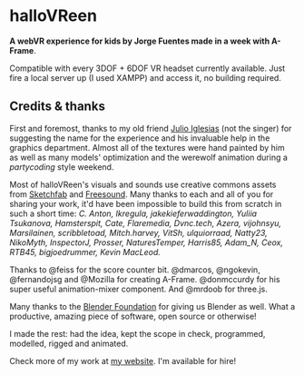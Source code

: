 # halloVReen
**A webVR experience for kids by Jorge Fuentes made in a week with A-Frame**.

Compatible with every 3DOF + 6DOF VR headset currently available. Just fire a local server up (I used XAMPP) and access it, no building required.

## Credits & thanks
First and foremost, thanks to my old friend [Julio Iglesias](http://www.zafio.com) (not the singer) for suggesting the name for the experience and his invaluable help in the graphics department. Almost all of the textures were hand painted by him as well as many models' optimization and the werewolf animation during a _partycoding_ style weekend.

Most of halloVReen's visuals and sounds use creative commons assets from [Sketchfab](http://www.sketchfab.com/) and [Freesound](http://www.freesound.org). Many thanks to each and all of you for sharing your work, it'd have been impossible to build this from scratch in such a short time: *C. Anton, Ikregula, jakekieferwaddington, Yuliia Tsukanova, Hamsterspit, Cate, Flaremedia, Dvnc.tech, Azera, vijohnsyu, Marsilainen, scribbletoad, Mitch.harvey, VitSh, ulquiorraad, Natty23, NikoMyth, InspectorJ, Prosser, NaturesTemper, Harris85, Adam_N, Ceox, RTB45, bigjoedrummer, Kevin MacLeod.*

Thanks to @feiss for the score counter bit. @dmarcos, @ngokevin, @fernandojsg and @Mozilla for creating A-Frame. @donmccurdy for his super useful animation-mixer component. And @mrdoob for three.js.

Many thanks to the [Blender Foundation](https://www.blender.org) for giving us Blender as well. What a productive, amazing piece of software, open source or otherwise!

I made the rest: had the idea, kept the scope in check, programmed, modelled, rigged and animated.

Check more of my work at [my website](https://www.jorgefuentes.net). I'm available for hire!
